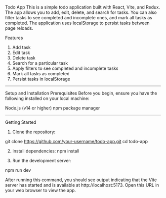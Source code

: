 Todo App
This is a simple todo application built with React, Vite, and Redux. The app allows you to add, edit, delete, and search for tasks. You can also filter tasks to see completed and incomplete ones, and mark all tasks as completed. The application uses localStorage to persist tasks between page reloads.

Features
1. Add task
2. Edit task
3. Delete task
4. Search for a particular task
5. Apply filters to see completed and incomplete tasks
6. Mark all tasks as completed
7. Persist tasks in localStorage

***************************************************************************************

Setup and Installation
Prerequisites
Before you begin, ensure you have the following installed on your local machine:

Node.js (v14 or higher)
npm package manager

***************************************************************************************

Getting Started
1. Clone the repository:

git clone https://github.com/your-username/todo-app.git
cd todo-app

2. Install dependencies:
npm install

3. Run the development server:

npm run dev

After running this command, you should see output indicating that the Vite server has started and is available at http://localhost:5173. Open this URL in your web browser to view the app.
